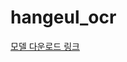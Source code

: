 # hangeul_ocr

[모델 다운로드 링크](https://drive.google.com/file/d/1Xd1Q7TPN8U3soJUOE9ugLOHjlJlF4RBq/view?usp=drive_link)


